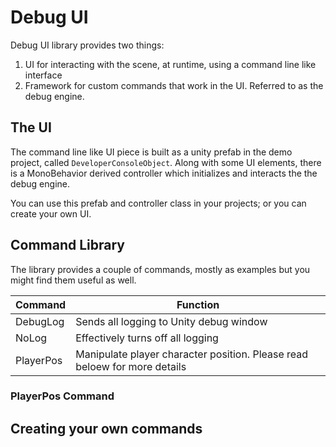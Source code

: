 # Debug UI

Debug UI library provides two things:
1. UI for interacting with the scene, at runtime, using a command line like interface
2. Framework for custom commands that work in the UI.  Referred to as the debug engine.


## The UI

The command line like UI piece is built as a unity prefab in the demo project, called `DeveloperConsoleObject`.  Along with some
UI elements, there is a MonoBehavior derived controller which initializes and interacts the the debug engine.  

You can use this prefab and controller class in your projects; or you can create your own UI.

## Command Library

The library provides a couple of commands, mostly as examples but you might find them useful as well.


| Command          | Function            |
|------------------|---------------------|
| DebugLog         | Sends all logging to Unity debug window |
| NoLog            | Effectively turns off all logging |
| PlayerPos        | Manipulate player character position.  Please read beloew for more details |


### PlayerPos Command



## Creating your own commands

